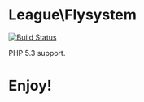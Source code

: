 # League\Flysystem

[![Build Status](https://travis-ci.org/mapyo/flysystem.svg?branch=master?style=flat-square)](https://travis-ci.org/mapyo/flysystem)

PHP 5.3 support.

# Enjoy!

